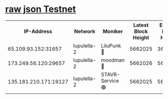 [raw json Testnet](https://rpc-check.jaclalt.stavr.tech/jaclalt/rpc-jaclalt-result.json)
=

<table><tr><th>IP-Address</th><th>Network</th><th>Moniker</th><th>Latest Block Height</th><th>Earliest Block Height</th><th>Catching Up</th><th>Tx Index</th><th>Voting Power</th><th>Scan Time</th></tr><tr><td>65.109.93.152:31657</td><td>lupulella-2</td><td>LiluPunk 🔴</td><td>5662025</td><td>3688866</td><td>False</td><td>on</td><td>685033</td><td>2023-12-10T22:46:20.416053513UTC</td></tr><tr><td>173.249.56.120:29657</td><td>lupulella-2</td><td>moodman 🔴</td><td>5662026</td><td>5631101</td><td>False</td><td>off</td><td>769094</td><td>2023-12-10T22:46:26.915555027UTC</td></tr><tr><td>135.181.210.171:19127</td><td>lupulella-2</td><td>STAVR-Service 🟢</td><td>5662025</td><td>5659801</td><td>False</td><td>on</td><td>0</td><td>2023-12-10T22:46:20.105287354UTC</td></tr></table>

